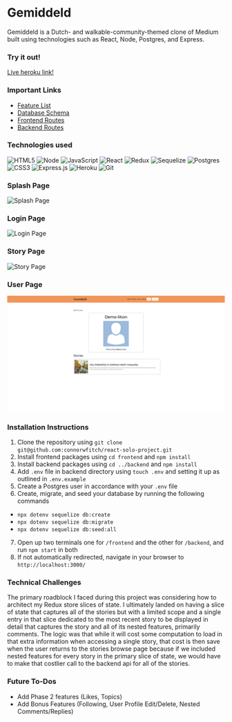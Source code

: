# Gemiddeld 
Gemiddeld is a Dutch- and walkable-community-themed clone of Medium built using technologies such as React, Node, Postgres, and Express.

### Try it out!
[Live heroku link!](https://gemiddeld.herokuapp.com/)

### Important Links
* [Feature List](https://github.com/connorwfitch/react-solo-project/wiki/Feature-List)
* [Database Schema](https://github.com/connorwfitch/react-solo-project/wiki/Database-Schema)
* [Frontend Routes](https://github.com/connorwfitch/react-solo-project/wiki/Frontend-Routes)
* [Backend Routes](https://github.com/connorwfitch/react-solo-project/wiki/Backend-Routes)

### Technologies used
![HTML5](https://img.shields.io/badge/html5-%23E34F26.svg?style=for-the-badge&logo=html5&logoColor=white)
![Node](https://img.shields.io/badge/Node.js-43853D?style=for-the-badge&logo=node.js&logoColor=white)
![JavaScript](https://img.shields.io/badge/javascript-%23323330.svg?style=for-the-badge&logo=javascript&logoColor=%23F7DF1E)
![React](https://img.shields.io/badge/react-%2320232a.svg?style=for-the-badge&logo=react&logoColor=%2361DAFB)
![Redux](https://img.shields.io/badge/redux-%23593d88.svg?style=for-the-badge&logo=redux&logoColor=white)
![Sequelize](https://img.shields.io/badge/Sequelize-52B0E7?style=for-the-badge&logo=Sequelize&logoColor=white)
![Postgres](https://img.shields.io/badge/postgres-%23316192.svg?style=for-the-badge&logo=postgresql&logoColor=white)
![CSS3](https://img.shields.io/badge/css3-%231572B6.svg?style=for-the-badge&logo=css3&logoColor=white)
![Express.js](https://img.shields.io/badge/express.js-%23404d59.svg?style=for-the-badge&logo=express&logoColor=%2361DAFB)
![Heroku](https://img.shields.io/badge/heroku-%23430098.svg?style=for-the-badge&logo=heroku&logoColor=white)
![Git](https://img.shields.io/badge/git-%23F05033.svg?style=for-the-badge&logo=git&logoColor=white)

### Splash Page
![Splash Page](docs/splash.png)

### Login Page
![Login Page](docs/login.png)

### Story Page
![Story Page](docs/story.png)

### User Page
![User Page](docs/user.png)

### Installation Instructions
1. Clone the repository using `git clone git@github.com:connorwfitch/react-solo-project.git`
2. Install frontend packages using `cd frontend` and `npm install`
3. Install backend packages using `cd ../backend` and `npm install`
4. Add `.env` file in backend directory using `touch .env` and setting it up as outlined in `.env.example`
5. Create a Postgres user in accordance with your `.env` file
6. Create, migrate, and seed your database by running the following commands
  * `npx dotenv sequelize db:create`
  * `npx dotenv sequelize db:migrate`
  * `npx dotenv sequelize db:seed:all`
7. Open up two terminals one for `/frontend` and the other for `/backend`, and run `npm start` in both
8. If not automatically redirected, navigate in your browser to `http://localhost:3000/`

### Technical Challenges
The primary roadblock I faced during this project was considering how to architect my Redux store slices of state. I ultimately landed on having a slice of state that captures all of the stories but with a limited scope and a single entry in that slice dedicated to the most recent story to be displayed in detail that captures the story and all of its nested features, primarily comments. The logic was that while it will cost some computation to load in that extra information when accessing a single story, that cost is then save when the user returns to the stories browse page because if we included nested features for every story in the primary slice of state, we would have to make that costlier call to the backend api for all of the stories.

### Future To-Dos
* Add Phase 2 features (Likes, Topics)
* Add Bonus Features (Following, User Profile Edit/Delete, Nested Comments/Replies)

